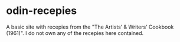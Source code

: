 # odin-recepies
A basic site with recepies from the "The Artists’ & Writers’ Cookbook (1961)".
I do not own any of the recepies here contained.
